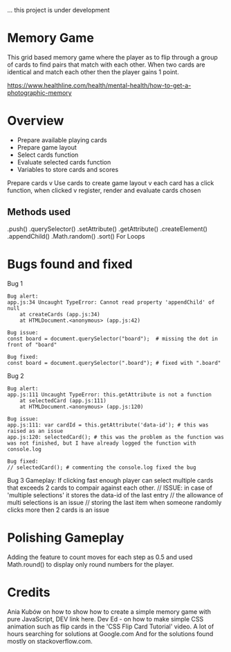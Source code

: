 ... this project is under development


# Memory Game

This grid based memory game where the player as to flip through a group of cards to find pairs that match with each other. When two cards are identical and match each other then the player gains 1 point.

https://www.healthline.com/health/mental-health/how-to-get-a-photographic-memory

# Overview

- Prepare available playing cards
- Prepare game layout
- Select cards function
- Evaluate selected cards function
- Variables to store cards and scores

Prepare cards
          v
Use cards to create game layout
                     v
each card has a click function, when clicked
                                       v
register, render and evaluate cards chosen

## Methods used
.push()
.querySelector()
.setAttribute()
.getAttribute()
.createElement()
.appendChild()
.Math.random()
.sort()
For Loops


# Bugs found and fixed

Bug 1

```
Bug alert:
app.js:34 Uncaught TypeError: Cannot read property 'appendChild' of null
    at createCards (app.js:34)
    at HTMLDocument.<anonymous> (app.js:42)

Bug issue:
const board = document.querySelector("board");  # missing the dot in front of "board" 

Bug fixed:
const board = document.querySelector(".board"); # fixed with ".board"

```

Bug 2

```
Bug alert:
app.js:111 Uncaught TypeError: this.getAttribute is not a function
    at selectedCard (app.js:111)
    at HTMLDocument.<anonymous> (app.js:120)

Bug issue:
app.js:111: var cardId = this.getAttribute('data-id'); # this was raised as an issue
app.js:120: selectedCard(); # this was the problem as the function was was not finished, but I have already logged the function with console.log

Bug fixed:
// selectedCard(); # commenting the console.log fixed the bug

```

Bug 3
Gameplay: If clicking fast enough player can select multiple cards that exceeds 2 cards to compair against each other.
    // ISSUE: in case of 'multiple selections' it stores the data-id of the last entry
    // the allowance of multi selections is an issue
    // storing the last item when someone randomly clicks more then 2 cards is an issue


# Polishing Gameplay

Adding the feature to count moves for each step as 0.5 and used Math.round() to display only round numbers for the player. 


# Credits
Ania Kubów on how to show how to create a simple memory game with pure JavaScript, DEV link here.
Dev Ed - on how to make simple CSS animation such as flip cards in the 'CSS Flip Card Tutorial' video.
A lot of hours searching for solutions at Google.com
And for the solutions found mostly on stackoverflow.com.
